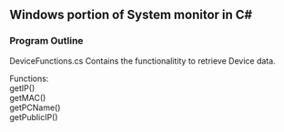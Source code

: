 ## Windows portion of System monitor in C#

### Program Outline 

DeviceFunctions.cs Contains the functionalitity to retrieve Device data.

Functions: <br>
getIP() <br>
getMAC() <br>
getPCName() <br>
getPublicIP()


